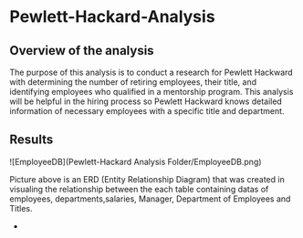 # Pewlett-Hackard-Analysis 
## Overview of the analysis

The purpose of this analysis is to conduct a research for Pewlett Hackward with determining the number of retiring employees, their title, and identifying employees who qualified in a mentorship program. This analysis will be helpful in the hiring process so Pewlett Hackward knows detailed information of necessary employees with a specific title and department. 

## Results 
![EmployeeDB](Pewlett-Hackard Analysis Folder/EmployeeDB.png)

Picture above is an ERD (Entity Relationship Diagram) that was created in visualing the relationship between the each table containing datas of employees, departments,salaries, Manager, Department of Employees and Titles.

- 

